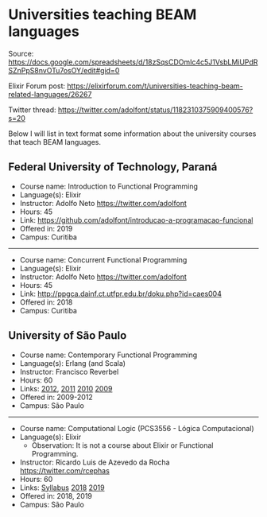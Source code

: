 # Universities teaching BEAM languages

Source: https://docs.google.com/spreadsheets/d/18zSqsCDOmIc4c5J1VsbLMiUPdRSZnPpS8nvOTu7osOY/edit#gid=0

Elixir Forum post: https://elixirforum.com/t/universities-teaching-beam-related-languages/26267

Twitter thread: https://twitter.com/adolfont/status/1182310375909400576?s=20

Below I will list in text format some information about the university courses that teach BEAM languages.

## Federal University of Technology, Paraná

- Course name: Introduction to Functional Programming
- Language(s): Elixir
- Instructor: Adolfo Neto https://twitter.com/adolfont
- Hours: 45
- Link: https://github.com/adolfont/introducao-a-programacao-funcional
- Offered in: 2019
- Campus: Curitiba

---

- Course name: Concurrent Functional Programming
- Language(s): Elixir
- Instructor: Adolfo Neto https://twitter.com/adolfont
- Hours: 45
- Link: http://ppgca.dainf.ct.utfpr.edu.br/doku.php?id=caes004
- Offered in: 2018
- Campus: Curitiba

## University of São Paulo

- Course name: Contemporary Functional Programming 
- Language(s): Erlang (and Scala)
- Instructor: Francisco Reverbel
- Hours: 60
- Links: [2012](https://www.ime.usp.br/~reverbel/PFC-12/), [2011](https://www.ime.usp.br/~reverbel/PFC-11/) [2010](https://www.ime.usp.br/~reverbel/PFC-10/) [2009](https://www.ime.usp.br/~reverbel/PFC-09/)
- Offered in: 2009-2012
- Campus: São Paulo

---

- Course name: Computational Logic (PCS3556 - Lógica Computacional)
- Language(s): Elixir 
  - Observation: It is not a course about Elixir or Functional Programming.
- Instructor: Ricardo Luis de Azevedo da Rocha https://twitter.com/rcephas
- Hours: 60
- Links: [Syllabus](https://uspdigital.usp.br/jupiterweb/obterDisciplina?sgldis=PCS3556&codcur=3032&codhab=5060)  [2018](https://edisciplinas.usp.br/course/view.php?id=60568)  [2019](https://edisciplinas.usp.br/enrol/index.php?id=66248)
- Offered in: 2018, 2019
- Campus: São Paulo

